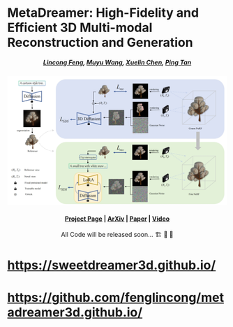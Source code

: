 

# MetaDreamer: High-Fidelity and Efficient 3D Multi-modal Reconstruction and Generation

#####  <p align="center"> [Lincong Feng](https://wyysf-98.github.io/), [Muyu Wang](https://aruichen.github.io/), [Xuelin Chen](https://xuelin-chen.github.io/), [Ping Tan](https://ece.hkust.edu.hk/pingtan)</p>

<p align="center">
  <img src="https://github.com/fenglincong/fenglincong/blob/main/pipeline.png"/>
</p>

#### <p align="center">[Project Page](https://fenglincong.github.io/) | [ArXiv](https://arxiv.org/abs/2310.02596) | [Paper]() | [Video]()</p>

<p align="center"> All Code will be released soon... 🏗️ 🚧 🔨</p>

# https://sweetdreamer3d.github.io/
# https://github.com/fenglincong/metadreamer3d.github.io/

